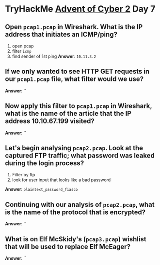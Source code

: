 # TryHackMe [Advent of Cyber 2](https://tryhackme.com/room/adventofcyber2) Day 7
## Open `pcap1.pcap` in Wireshark. What is the IP address that initiates an ICMP/ping?
1. open pcap
2. filter `icmp`
3. find sender of 1st ping
**Answer**: `10.11.3.2`

## If we only wanted to see HTTP GET requests in our `pcap1.pcap` file, what filter would we use?
**Answer**: ``

## Now apply this filter to `pcap1.pcap` in Wireshark, what is the name of the article that the IP address **10.10.67.199** visited?
**Answer**: ``

## Let's begin analysing `pcap2.pcap`. Look at the captured FTP traffic; what password was leaked during the login process?
1. Filter by ftp
2. look for user input that looks like a bad password

**Answer**: `plaintext_password_fiasco`

## Continuing with our analysis of `pcap2.pcap`, what is the name of the protocol that is encrypted?
**Answer**: ``

## What is on Elf McSkidy's (`pcap3.pcap`) wishlist that will be used to replace Elf McEager?
**Answer**: ``